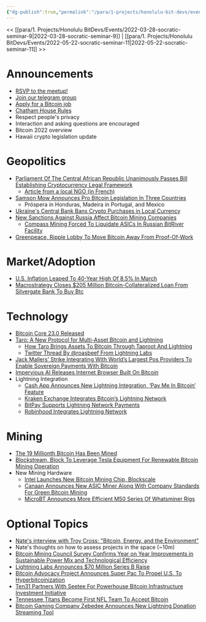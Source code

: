 ```yaml
---
{"dg-publish":true,"permalink":"/para/1-projects/honolulu-bit-devs/events/2022-04-25-socratic-seminar-10/","title":"Socratic 10","tags":["bitdevs, socratic-10, bitcoin, resource"],"noteIcon":"2","created":"2022-11-21T22:26:28.386-10:00","updated":"2023-04-06T10:52:18.806-10:00"}
---
```



<< [[para/1. Projects/Honolulu BitDevs/Events/2022-03-28-socratic-seminar-9\|2022-03-28-socratic-seminar-9]] | [[para/1. Projects/Honolulu BitDevs/Events/2022-05-22-socratic-seminar-11\|2022-05-22-socratic-seminar-11]] >>

# Announcements

- [RSVP to the meetup!](https://www.meetup.com/honolulu-bitdevs/events/285244617)
- [Join our telegram group](https://t.me/+Uh9gbHO9EHFkZWJh)
- [Apply for a Bitcoin job](https://bitcoinerjobs.com/)
- [Chatham House Rules](https://www.chathamhouse.org/about-us/chatham-house-rule)
- Respect people's privacy
- Interaction and asking questions are encouraged
- Bitcoin 2022 overview
- Hawaii crypto legislation update

# Geopolitics

- [Parliament Of The Central African Republic Unanimously Passes Bill Establishing Cryptocurrency Legal Framework](https://forbes.mc/article/first-african-country-adopt-bitcoin-legal-currency-central-african-republic)
  - [Article from a local NGO (in French)](https://www.rjdhrca.org/centrafrique-le-projet-de-loi-regissant-la-cryptomonnaie-vote-a-lunanimite-par-les-elus-de-la-nation-%EF%BF%BC/)
- [Samson Mow Announces Pro Bitcoin Legislation In Three Countries](https://bitcoinmagazine.com/culture/global-legislators-announce-pro-bitcoin-legislation)
  - Próspera in Honduras, Madeira in Portugal, and Mexico
- [Ukraine's Central Bank Bans Crypto Purchases in Local Currency](https://www.coindesk.com/policy/2022/04/22/ukraines-central-bank-bans-crypto-purchases-in-local-currency/)
- [New Sanctions Against Russia Affect Bitcoin Mining Companies](https://home.treasury.gov/news/press-releases/jy0731)
  - [Compass Mining Forced To Liquidate ASICs In Russian BitRiver Facility](https://twitter.com/nobsbitcoin/status/1517182641367400448?s=20&t=bM3ihOVndXbrxgwuWGLzYQ)
- [Greenpeace, Ripple Lobby To Move Bitcoin Away From Proof-Of-Work](https://bitcoinmagazine.com/markets/greenpeace-seeks-to-change-bitcoin-code)


# Market/Adoption

- [U.S. Inflation Leaped To 40-Year High Of 8.5% In March](https://www.marketwatch.com/story/coming-up-consumer-price-index-for-march-11649764935)
- [Macrostrategy Closes $205 Million Bitcoin-Collateralized Loan From Silvergate Bank To Buy Btc](https://bitcoinmagazine.com/business/macrostrategy-bitcoin-collateralized-loan-from-silvergate-bank-to-buy-btc)

# Technology

- [Bitcoin Core 23.0 Released](https://lists.linuxfoundation.org/pipermail/bitcoin-core-dev/2022-April/000111.html)
- [Taro: A New Protocol for Multi-Asset Bitcoin and Lightning](https://lightning.engineering/posts/2022-4-5-taro-launch/)
  - [How Taro Brings Assets To Bitcoin Through Taproot And Lightning](https://bitcoinmagazine.com/technical/how-bitcoin-taro-protocol-works)
  - [Twitter Thread By @roasbeef From Lightning Labs](https://twitter.com/roasbeef/status/1511361929507479552?s=28&t=Dq1-tWWMYhF4GdNLuQ3ZRQ)
- [Jack Mallers’ Strike Integrating With World’s Largest Pos Providers To Enable Sovereign Payments With Bitcoin](https://bitcoinmagazine.com/industry-events/jack-mallers-adding-bitcoin-to-major-pos-networks)
- [Impervious AI Releases Internet Browser Built On Bitcoin](https://bitcoinmagazine.com/business/impervious-ai-releases-internet-browser-built-on-bitcoin)
- Lightning Integration
  - [Cash App Announces New Lightning Integration, ‘Pay Me In Bitcoin’ Feature](https://bitcoinmagazine.com/business/cash-app-adds-pay-me-in-bitcoin-lightning-features)
  - [Kraken Exchange Integrates Bitcoin’s Lightning Network](https://bitcoinmagazine.com/business/kraken-exchange-integrates-bitcoins-lightning-network)
  - [BitPay Supports Lightning Network Payments](https://bitpay.com/blog/bitpay-supports-lightning-network-payments/)
  - [Robinhood Integrates Lightning Network](https://markets.businessinsider.com/news/stocks/hood-stock-broadens-appeal-with-bitcoin-lightning-network-integration-1031343901)

# Mining

- [The 19 Millionth Bitcoin Has Been Mined](https://bitcoinmagazine.com/markets/19-million-bitcoin-have-been-mined)
- [Blockstream, Block To Leverage Tesla Equipment For Renewable Bitcoin Mining Operation](https://bitcoinmagazine.com/business/blockstream-using-tesla-array-for-bitcoin-mining)
- New Mining Hardware
  - [Intel Launches New Bitcoin Mining Chip, Blockscale](https://bitcoinmagazine.com/business/intel-launches-new-bitcoin-mining-chip-blockscale)
  - [Canaan Announces New ASIC Miner Along With Company Standards For Green Bitcoin Mining](https://bitcoinmagazine.com/business/canaan-announces-a-new-bitcoin-asic-and-green-mining)
  - [MicroBT Announces More Efficient M50 Series Of Whatsminer Rigs](https://bitcoinmagazine.com/business/microbt-announces-m50-bitcoin-miners)

# Optional Topics

- [Nate's interview with Troy Cross: "Bitcoin, Energy, and the Environment"](https://anchor.fm/troy-cross0)
- Nate's thoughts on how to assess projects in the space (~10m)
- [Bitcoin Mining Council Survey Confirms Year on Year Improvements in Sustainable Power Mix and Technological Efficiency](https://bitcoinminingcouncil.com/bitcoin-mining-council-survey-confirms-year-on-year-improvements-in-sustainable-power-mix-and-technological-efficiency/)
- [Lightning Labs Announces $70 Million Series B Raise](https://bitcoinmagazine.com/business/lightning-labs-announces-70-million-series-b-raise)
- [Bitcoin Advocacy Project Announces Super Pac To Propel U.S. To Hyperbitcoinization](https://bitcoinmagazine.com/culture/bitcoin-advocacy-project-launches-super-pac)
- [Ten31 Partners With Seetee For Powerhouse Bitcoin Infrastructure Investment Initiative](https://bitcoinmagazine.com/business/ten31-partners-with-seetee-for-bitcoin-investments)
- [Tennessee Titans Become First NFL Team To Accept Bitcoin](https://bitcoinmagazine.com/business/tennessee-titans-become-first-nfl-team-to-accept-bitcoin)
- [Bitcoin Gaming Company Zebedee Announces New Lightning Donation Streaming Tool](https://bitcoinmagazine.com/business/bitcoin-gaming-company-zebedee-announces-new-lightning-donation-streaming-tool)
